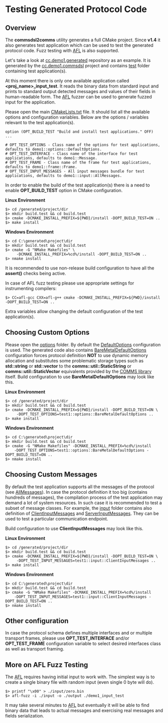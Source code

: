 # Testing Generated Protocol Code

## Overview
The **commsdsl2comms** utility generates a full CMake project. Since **v1.4**
it also generates test application which can be used to test the
generated protocol code. Fuzz testing with [AFL](http://lcamtuf.coredump.cx/afl/) is 
also supported. 

Let's take a look at [cc.demo1.generated](https://github.com/arobenko/cc.demo1.generated)
repository as an example. It is generated by the 
[cc.demo1.commsdsl](https://github.com/arobenko/cc.demo1.commsdsl) project
and contains [test](https://github.com/arobenko/cc.demo1.generated/tree/master/test)
folder containing test application(s). 

At this moment there is only one available application called
**<proj_name>_input_test**. It reads the binary data from standard input and
prints to standard output detected messages and values of their fields in
human-readable form. The [AFL](http://lcamtuf.coredump.cx/afl/) fuzzer can 
be used to generate fuzzed input for the application.

Please open the main 
[CMakeLists.txt](https://github.com/arobenko/cc.demo1.generated/blob/master/CMakeLists.txt)
file. It should list all the available options and configuration variables. Below are the 
options / variables relevant to the test application(s).
```
option (OPT_BUILD_TEST "Build and install test applications." OFF)
...

# OPT_TEST_OPTIONS - Class name of the options for test applications, defaults to demo1::options::DefaultOptions.
# OPT_TEST_INTERFACE - Class name of the interface for test applications, defaults to demo1::Message.
# OPT_TEST_FRAME - Class name of the frame for test applications, defaults to demo1::frame::Frame.
# OPT_TEST_INPUT_MESSAGES - All input messages bundle for test applications, defaults to demo1::input::AllMessages.
```

In order to enable the build of the test application(s) there is a need to 
enable **OPT_BUILD_TEST** option in CMake configuration.

**Linux Environment**
```
$> cd /generated/project/dir
$> mkdir build.test && cd build.test
$> cmake -DCMAKE_INSTALL_PREFIX=${PWD}/install -DOPT_BUILD_TEST=ON ..
$> make install
```

**Windows Environment**
```
$> cd C:\generated\project\dir
$> mkdir build.test && cd build.test
$> cmake -G "NMake Makefiles" \
     -DCMAKE_INSTALL_PREFIX=%cd%/install -DOPT_BUILD_TEST=ON ..
$> nmake install
```
It is recommended to use non-release build configuration to have all the **assert()**
checks being active.

In case of AFL fuzz testing please use appropriate settings for instrumenting
compilers:
```
$> CC=afl-gcc CXX=afl-g++ cmake -DCMAKE_INSTALL_PREFIX=${PWD}/install -DOPT_BUILD_TEST=ON ..
```

Extra variables allow changing the default configuration of the
test application(s). 

## Choosing Custom Options
Please open the [options](https://github.com/arobenko/cc.demo1.generated/tree/master/include/demo1/options)
folder. By default the [DefaultOptions](https://github.com/arobenko/cc.demo1.generated/blob/master/include/demo1/options/DefaultOptions.h) configuration is used. The generated code also contains 
[BareMetalDefaultOptions](https://github.com/arobenko/cc.demo1.generated/blob/master/include/demo1/options/BareMetalDefaultOptions.h) configuration forces protocol definition 
**NOT** to use dynamic memory allocation and substitutes
some problematic storage types such as **std::string** or **std::vector** to
the **comms::util::StaticString** or **comms::util::StaticVector** equivalents 
provided by the [COMMS library](https://github.com/arobenko/comms_champion#comms-library)
itself. Build configuration to use **BareMetalDefaultOptions** may look like this.

**Linux Environment**
```
$> cd /generated/project/dir
$> mkdir build.test && cd build.test
$> cmake -DCMAKE_INSTALL_PREFIX=${PWD}/install -DOPT_BUILD_TEST=ON \
     -DOPT_TEST_OPTIONS=test1::options::BareMetalDefaultOptions ..
$> make install
```

**Windows Environment**
```
$> cd C:\generated\project\dir
$> mkdir build.test && cd build.test
$> cmake -G "NMake Makefiles" -DCMAKE_INSTALL_PREFIX=%cd%/install 
    -DOPT_TEST_OPTIONS=test1::options::BareMetalDefaultOptions -DOPT_BUILD_TEST=ON ..
$> nmake install
```

## Choosing Custom Messages
By default the test application supports all the messages of the protocol 
(see [AllMessages](https://github.com/arobenko/cc.demo1.generated/blob/master/include/demo1/input/AllMessages.h)).
In case the protocol definition it too big (contains hundreds of messages), the
compilation process of the test application may demand a lot of system resources.
In such case it is recommended to test a subset of message classes. For example,
the [input](https://github.com/arobenko/cc.demo1.generated/tree/master/include/demo1/input)
folder contains also definition of [ClientInputMessages](https://github.com/arobenko/cc.demo1.generated/blob/master/include/demo1/input/ClientInputMessages.h) 
and [ServerInputMessages](https://github.com/arobenko/cc.demo1.generated/blob/master/include/demo1/input/ServerInputMessages.h). They can be used to test a particular communication endpoint.

Build configuration to use **ClientInputMessages** may look like this.

**Linux Environment**
```
$> cd /generated/project/dir
$> mkdir build.test && cd build.test
$> cmake -DCMAKE_INSTALL_PREFIX=${PWD}/install -DOPT_BUILD_TEST=ON \
     -DOPT_TEST_INPUT_MESSAGES=test1::input::ClientInputMessages ..
$> make install
```

**Windows Environment**
```
$> cd C:\generated\project\dir
$> mkdir build.test && cd build.test
$> cmake -G "NMake Makefiles" -DCMAKE_INSTALL_PREFIX=%cd%/install 
    -DOPT_TEST_INPUT_MESSAGES=test1::input::ClientInputMessages -DOPT_BUILD_TEST=ON ..
$> nmake install
```

## Other configuration
In case the protocol schema defines multiple interfaces and or multiple transport
frames, please use **OPT_TEST_INTERFACE** and/or **OPT_TEST_FRAME** configuration
variable to select desired interfaces class as well as transport framing.

## More on AFL Fuzz Testing

The [AFL](http://lcamtuf.coredump.cx/afl/) requires having initial input to work
with. The simplest way is to create a single binary file with random input (even 
single 0 byte will do).
```
$> printf "\x00" > ./input/zero.bin
$> afl-fuzz -i ./input -o ./output ./demo1_input_test
```
It may take several minutes to [AFL](http://lcamtuf.coredump.cx/afl/) but
eventually it will be able to find binary data that leads to actual messages and 
exercising real messages and fields serialization.  
